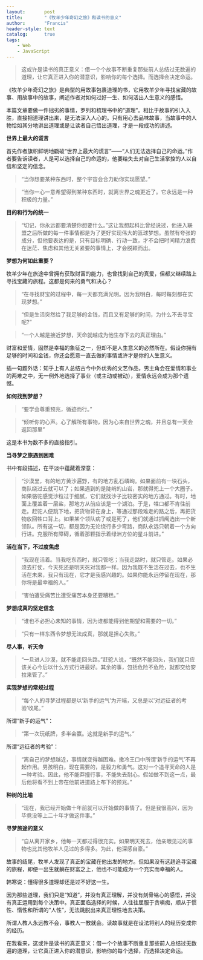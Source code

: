 ```yaml
---
layout:       post
title:        "《牧羊少年奇幻之旅》和读书的意义"
author:       "Francis"
header-style: text
catalog:      true
tags:
    - Web
    - JavaScript
---
```


> 这或许是读书的真正意义：借一个个故事不断重复那些前人总结过无数遍的道理，让它真正进入你的潜意识，影响你的每个选择。而选择会决定命运。

《牧羊少年奇幻之旅》是典型的用故事包裹道理的书，它用牧羊少年寻找宝藏的故事、用故事中的故事，阐述作者对如何过好一生、如何活出人生意义的感悟。

本篇文章要做一件拙劣的事情，罗列和梳理书中的“道理”。相比于故事的引入入胜，直接把道理讲出来，是无法深入人心的。只有用心去品味故事，当故事中的人物恰如其分地讲出道理或是让读者自己悟出道理，才是一段成功的讲述。



**世界上最大的谎言**

首先作者旗帜鲜明地戳破“世界上最大的谎言”——“人们无法选择自己的命运。”作者要告诉读者，人是可以选择自己的命运的，他要给失去对自己生活掌控的人以自信和坚定的信念。

>“当你想要某种东西时，整个宇宙会合力助你实现愿望。”

>“当你一心一意希望得到某种东西时，就离世界之魂更近了。它永远是一种积极的力量。”



**目的和行为的统一**

>“切记，你永远都要清楚你想要什么。”这让我想起科比曾经说过，他进入联盟之后所做的每一件事情都是为了更好实现伟大的篮球梦想。虽然有夸张的成分，但他要表达的是，只有目标明确、行动一致，才不会把时间精力浪费在迷茫、焦虑和其他无关紧要的事情上，才会脱颖而出。



**梦想为何如此重要？**

牧羊少年在旅途中曾拥有获取财富的能力，也曾找到自己的真爱，但都又继续踏上寻找宝藏的旅程。这都是何来的勇气和决心？

>“在寻找财宝的过程中，每一天都充满光明。因为我明白，每时每刻都在实现梦想。”

>“但是生活突然给了我足够的金钱，而且又有足够的时间，为什么不去寻宝呢?”

>“一个人越是接近梦想，天命就越成为他生存下去的真正理由。”

财富和爱情，固然是幸福的象征之一，但却不是人生意义的必然所在。假设你拥有足够的时间和金钱，你还会愿意一直去做的事情或许才是你的人生意义。

插一句题外话：知乎上有人总结古今中外优秀的文艺作品，男主角会在爱情和事业的两难之中，无一例外地选择了事业（或主动或被动），爱情永远会成为那个遗憾。



**如何找到梦想？**

>“要学会尊重预兆，循迹而行。”

>“倾听你的心声。心了解所有事物，因为心来自世界之魂，并且总有一天会返回那里”

这是本书为数不多的直接指引。



**当寻梦之旅遇到困难**

书中有段描述，在平淡中蕴藏着深意：

>“沙漠里，有的地方黄沙遍野，有的地方乱石嶙峋。如果面前有一块石头，商队绕过去就可以了；如果遇到的是陡峭的山岩，那就得兜上一个大圈子。如果骆驼感觉沙粒过于细腻，它们就找沙子比较密实的地方通过。有时，地面上覆盖着一层盐，那地方从前应该是一个湖泊。于是，牲口都不肯往前走。赶驼人便跳下地，把货物背在身上，等通过那段难走的路之后，再把货物放回牲口背上。如果某个领队病了或是死了，他们就通过抓阄选出一个新领队。所有这一切，都是因为无论绕行多少弯路，商队永远只朝着一个方向行进。克服所有障碍，循着那颗指示着绿洲方位的星斗前进。”



**活在当下，不过度焦虑**

>“我现在活着。当我吃东西时，就只管吃；当我走路时，就只管走。如果必须去打仗，今天死还是明天死对我都一样。因为我既不生活在过去，也不生活在未来，我只有现在，它才是我感兴趣的。如果你能永远停留在现在，那你将是最幸福的人。”

>“害怕遭受痛苦比遭受痛苦本身还要糟糕。”



**梦想成真的坚定信念**

>“谁也不必担心未知的事情，因为谁都能得到他期望和需要的一切。”

>“只有一样东西令梦想无法成真，那就是担心失败。”



**尽人事，听天命**

>“一旦进人沙漠，就不能走回头路。”赶驼人说，“既然不能回头，我们就只应该关心今后以什么方式行进最好。其余的事，包括危险不危险，就都交给安拉来管了。”



**实现梦想的常规过程**

>“每个人的寻梦过程都是以‘新手的运气’为开端，又总是以'对远征者的考验’收尾。”

所谓“新手的运气”：

>“第一次玩纸牌，多半会赢。这就是新手的运气。”

所谓“远征者的考验”：

>“离自己的梦想越近，事情就变得越困难。撒冷王口中所谓‘新手的运气’不再起作用。男孩明白，现在需要的，是毅力和勇气。这对一个追寻天命的人是一种考验。因此，他不能莽撞行事，不能失去耐心。假如做不到这一点，最后他将看不到上帝在他前进道路上布下的预兆。”



**种树的比喻**

>“现在，我已经开始做十年前就可以开始做的事情了。但是我很高兴，因为毕竟没等上二十年才做这件事。”



**寻梦旅途的意义**

>“自从离开家乡，他每一天都过得很充实。如果明天死去，他亲眼见过的事物也比其他牧羊人见过的多得多。为此，他深感自豪。”

故事的结尾，牧羊人发现了真正的宝藏在他出发的地方。但如果没有这趟追寻宝藏的旅程，即便一出生就躺在财富之上，他也不可能成为一个充实而幸福的人。



韩寒说：懂得很多道理却还是过不好这一生。

因为那些道理，我们只是“知道”，并没有真正理解，并没有刻骨铭心的感悟，并没有真正运用到每个决策中。真正面临选择的时候，人往往屈服于贪嗔痴，顺从于惯性、惰性和所谓的“人性”，无法跳脱出来真正理性地去决策。

所谓人教人永远教不会，事教人一教就会。读故事就是在设法将别人的经历变成你的经历。

在我看来，这或许是读书的真正意义：借一个个故事不断重复那些前人总结过无数遍的道理，让它真正进入你的潜意识，影响你的每个选择，而选择决定命运。
